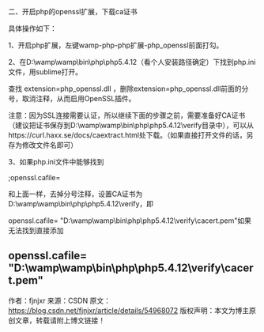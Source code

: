二、开启php的openssl扩展，下载ca证书


具体操作如下：



1、开启php扩展，左键wamp-php-php扩展-php_openssl前面打勾。

2、在D:\wamp\wamp\bin\php\php5.4.12（看个人安装路径确定）下找到php.ini文件，用sublime打开。

查找 extension=php_openssl.dll ，删除extension=php_openssl.dll前面的分号，取消注释，从而启用OpenSSL插件。

注意：因为SSL连接需要认证，所以继续下面的步骤之前，需要准备好CA证书（建议把证书保存到D:\wamp\wamp\bin\php\php5.4.12\verify目录中），可以从https://curl.haxx.se/docs/caextract.html处下载。（如果直接打开文件的话，另存为修改文件名即可）

3、如果php.ini文件中能够找到

;openssl.cafile=

和上面一样，去掉分号注释，设置CA证书为D:\wamp\wamp\bin\php\php5.4.12\verify，即

openssl.cafile= "D:\wamp\wamp\bin\php\php5.4.12\verify\cacert.pem"如果无法找到直接添加

openssl.cafile= "D:\wamp\wamp\bin\php\php5.4.12\verify\cacert.pem"
--------------------- 
作者：fjnjxr 
来源：CSDN 
原文：https://blog.csdn.net/fjnjxr/article/details/54968072 
版权声明：本文为博主原创文章，转载请附上博文链接！
